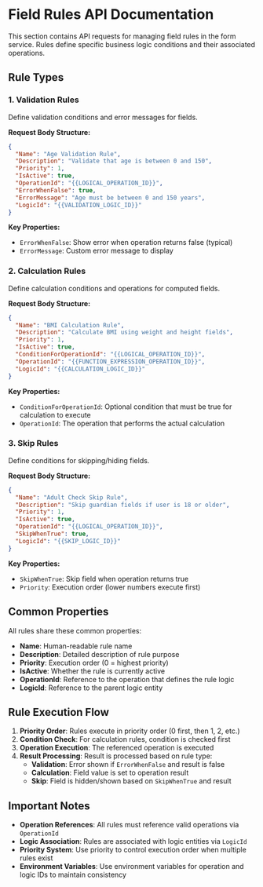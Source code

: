 # Field Rules API Documentation

This section contains API requests for managing field rules in the form service. Rules define specific business logic conditions and their associated operations.

## Rule Types

### 1. Validation Rules
Define validation conditions and error messages for fields.

**Request Body Structure:**
```json
{
  "Name": "Age Validation Rule",
  "Description": "Validate that age is between 0 and 150",
  "Priority": 1,
  "IsActive": true,
  "OperationId": "{{LOGICAL_OPERATION_ID}}",
  "ErrorWhenFalse": true,
  "ErrorMessage": "Age must be between 0 and 150 years",
  "LogicId": "{{VALIDATION_LOGIC_ID}}"
}
```

**Key Properties:**
- `ErrorWhenFalse`: Show error when operation returns false (typical)
- `ErrorMessage`: Custom error message to display

### 2. Calculation Rules
Define calculation conditions and operations for computed fields.

**Request Body Structure:**
```json
{
  "Name": "BMI Calculation Rule",
  "Description": "Calculate BMI using weight and height fields",
  "Priority": 1,
  "IsActive": true,
  "ConditionForOperationId": "{{LOGICAL_OPERATION_ID}}",
  "OperationId": "{{FUNCTION_EXPRESSION_OPERATION_ID}}",
  "LogicId": "{{CALCULATION_LOGIC_ID}}"
}
```

**Key Properties:**
- `ConditionForOperationId`: Optional condition that must be true for calculation to execute
- `OperationId`: The operation that performs the actual calculation

### 3. Skip Rules
Define conditions for skipping/hiding fields.

**Request Body Structure:**
```json
{
  "Name": "Adult Check Skip Rule",
  "Description": "Skip guardian fields if user is 18 or older",
  "Priority": 1,
  "IsActive": true,
  "OperationId": "{{LOGICAL_OPERATION_ID}}",
  "SkipWhenTrue": true,
  "LogicId": "{{SKIP_LOGIC_ID}}"
}
```

**Key Properties:**
- `SkipWhenTrue`: Skip field when operation returns true
- `Priority`: Execution order (lower numbers execute first)

## Common Properties

All rules share these common properties:

- **Name**: Human-readable rule name
- **Description**: Detailed description of rule purpose
- **Priority**: Execution order (0 = highest priority)
- **IsActive**: Whether the rule is currently active
- **OperationId**: Reference to the operation that defines the rule logic
- **LogicId**: Reference to the parent logic entity

## Rule Execution Flow

1. **Priority Order**: Rules execute in priority order (0 first, then 1, 2, etc.)
2. **Condition Check**: For calculation rules, condition is checked first
3. **Operation Execution**: The referenced operation is executed
4. **Result Processing**: Result is processed based on rule type:
   - **Validation**: Error shown if `ErrorWhenFalse` and result is false
   - **Calculation**: Field value is set to operation result
   - **Skip**: Field is hidden/shown based on `SkipWhenTrue` and result

## Important Notes

- **Operation References**: All rules must reference valid operations via `OperationId`
- **Logic Association**: Rules are associated with logic entities via `LogicId`
- **Priority System**: Use priority to control execution order when multiple rules exist
- **Environment Variables**: Use environment variables for operation and logic IDs to maintain consistency 